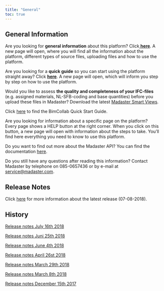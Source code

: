 ```yaml
---
title: "General"
toc: true
---
```


## General Information

Are you looking for <strong>general information</strong> about this platform? Click<a href="http://www-t.madaster.com/download_file/view/283"> </a><b><a href="http://www.madaster.com/download_file/view/283">here</a></b>. A new page will open, where you will find all the information about the platform, different types of source files, uploading files and how to use the platform.

Are you looking for a <strong>quick guide</strong> so you can start using the platform straight away? Click <b><a href="http://www.madaster.com/download_file/view/282">here</a></b>. A new page will open, which will inform you step by step on how to use the platform.

Would you like to assess <strong>the quality and completeness of your IFC-files</strong> (e.g. assigned materials, NL-SFB-coding and base quantities) before you upload these files in Madaster? Download the latest <a href="http://www.bimcollab.com/en/betazoom/betazoom/download" target="_blank">Madaster Smart Views</a>.

Click <a href="http://www.bimcollab.com/en/betazoom/betazoom/downloads/BIMcollab-ZOOM-Quick-Start-Guide" target="_blank">here</a> to find the BimCollab Quick Start Guide.

Are you looking for information about a specific page on the platform? Every page shows a HELP button at the right corner. When you click on this button, a new page will open with information about the steps to take. You&rsquo;ll find here everything you need to know to use this platform.

Do you want to find out more about the Madaster API? You can find the documentation <a href="https://docs.madaster.com/api" target="_blank">here</a>.

Do you still have any questions after reading this information? Contact Madaster by telephone on 085-0657436 or by e-mail at <a href="mailto:service@madaster.com">service@madaster.com</a>.

## Release Notes

Click <a href="https://www.madaster.com/download_file/view/763" target="_blank">here</a> for more information about the latest release (07-08-2018).

## History

<p><a href="https://www.madaster.com/download_file/view/715">Release notes July 16th 2018</a></p>

<p><a href="https://www.madaster.com/download_file/view/672">Release notes Juni 25th 2018</a></p>

<p><a href="https://www.madaster.com/download_file/view/612">Release notes June 4th 2018</a></p>

<p><a href="https://www.madaster.com/download_file/view/552">Release notes April 26st 2018</a></p>

<p><a href="https://www.madaster.com/download_file/view/505" target="_blank">Release notes March 29th 2018</a></p>

<p><a href="https://www.madaster.com/download_file/view/508" target="_blank">Release notes March 8th 2018</a></p>

<p><a href="https://www.madaster.com/download_file/view/506" target="_blank">Release notes December 15th 2017</a></p>
